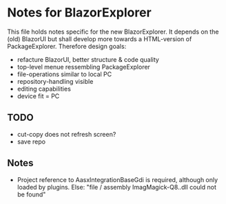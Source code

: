 ﻿# Notes for BlazorExplorer

This file holds notes specific for the new BlazorExplorer. It depends on the 
(old) BlazorUI but shall develop more towards a HTML-version of 
PackageExplorer. Therefore design goals:

* refacture BlazorUI, better structure & code quality
* top-level menue ressembling PackageExplorer
* file-operations similar to local PC
* repository-handling visible
* editing capabilities
* device fit = PC

## TODO

* cut-copy does not refresh screen?
* save repo

## Notes

* Project reference to AasxIntegrationBaseGdi is required, although only
  loaded by plugins. Else: "file / assembly ImagMagick-Q8..dll could not be found"